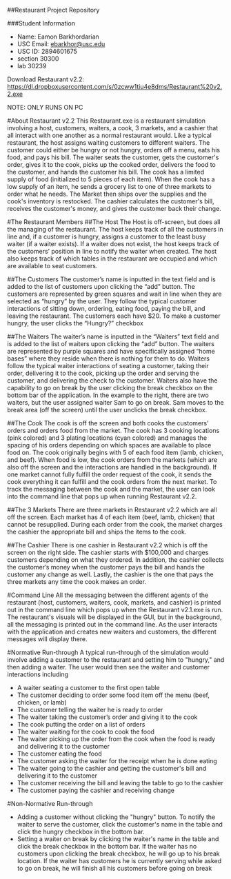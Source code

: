 ##Restaurant Project Repository

###Student Information
  + Name: Eamon Barkhordarian
  + USC Email: ebarkhor@usc.edu
  + USC ID: 2894601675
  + section 30300
  + lab 30239 

Download Restaurant v2.2: 
https://dl.dropboxusercontent.com/s/0zcww1tiu4e8dms/Restaurant%20v2.2.exe

NOTE: ONLY RUNS ON PC

#About Restaurant v2.2
This Restaurant.exe is a restaurant simulation involving a host, customers, waiters, a cook, 3 markets, and a cashier that all interact with one another as a normal restaurant would. Like a typical restaurant, the host assigns waiting customers to different waiters. The customer could either be hungry or not hungry, orders off a menu, eats his food, and pays his bill. The waiter seats the customer, gets the customer's order, gives it to the cook, picks up the cooked order, delivers the food to the customer, and hands the customer his bill. The cook has a limited supply of food (initialized to 5 pieces of each item). When the cook has a low supply of an item, he sends a grocery list to one of three markets to order what he needs. The Market then ships over the supplies and the cook's inventory is restocked. The cashier calculates the customer's bill, receives the customer's money, and gives the customer back their change.

#The Restaurant Members
##The Host
The Host is off-screen, but does all the managing of the restaurant. The host keeps track of all the customers in line and, if a customer is hungry, assigns a customer to the least busy waiter (if a waiter exists). If a waiter does not exist, the host keeps track of the customers’ position in line to notify the waiter when created. The host also keeps track of which tables in the restaurant are occupied and which are available to seat customers.

##The Customers
The customer’s name is inputted in the text field and is added to the list of customers upon clicking the “add” button. The customers are represented by green squares and wait in line when they are selected as “hungry” by the user. They follow the typical customer interactions of sitting down, ordering, eating food, paying the bill, and leaving the restaurant. The customers each have $20. To make a customer hungry, the user clicks the “Hungry?” checkbox

##The Waiters
The waiter’s name is inputted in the “Waiters” text field and is added to the list of waiters upon clicking the “add” button. The waiters are represented by purple squares and have specifically assigned “home bases” where they reside when there is nothing for them to do. Waiters follow the typical waiter interactions of seating a customer, taking their order, delivering it to the cook, picking up the order and serving the customer, and delivering the check to the customer. 
Waiters also have the capability to go on break by the user clicking the break checkbox on the bottom bar of the application. In the example to the right, there are two waiters, but the user assigned waiter Sam to go on break. Sam moves to the break area (off the screen) until the user unclicks the break checkbox.

##The Cook
The cook is off the screen and both cooks the customers’ orders and orders food from the market. The cook has 3 cooking locations (pink colored) and 3 plating locations (cyan colored) and manages the spacing of his orders depending on which spaces are available to place food on. The cook originally begins with 5 of each food item (lamb, chicken, and beef). When food is low, the cook orders from the markets (which are also off the screen and the interactions are handled in the background). If one market cannot fully fulfill the order request of the cook, it sends the cook everything it can fulfill and the cook orders from the next market. To track the messaging between the cook and the market, the user can look into the command line that pops up when running Restaurant v2.2.

##The 3 Markets
There are three markets in Restaurant v2.2 which are all off the screen. Each market has 4 of each item (beef, lamb, chicken) that cannot be resupplied. During each order from the cook, the market charges the cashier the appropriate bill and ships the items to the cook.

##The Cashier
There is one cashier in Restaurant v2.2 which is off the screen on the right side. The cashier starts with $100,000 and charges customers depending on what they ordered. In addition, the cashier collects the customer’s money when the customer pays the bill and hands the customer any change as well. Lastly, the cashier is the one that pays the three markets any time the cook makes an order.



#Command Line
All the messaging between the different agents of the restaurant (host, customers, waiters, cook, markets, and cashier) is printed out in the command line which pops up when the Restaurant v2.1.exe is run. The restaurant's visuals will be displayed in the GUI, but in the background, all the messaging is printed out in the command line. As the user interacts with the application and creates new waiters and customers, the different messages will display there.


#Normative Run-through
A typical run-through of the simulation would involve adding a customer to the restaurant and setting him to "hungry," and then adding a waiter. The user would then see the waiter and customer interactions including
- A waiter seating a customer to the first open table
- The customer deciding to order some food item off the menu (beef, chicken, or lamb)
- The customer telling the waiter he is ready to order
- The waiter taking the customer’s order and giving it to the cook
- The cook putting the order on a list of orders
- The waiter waiting for the cook to cook the food
- The waiter picking up the order from the cook when the food is ready and delivering it to the customer
- The customer eating the food
- The customer asking the waiter for the receipt when he is done eating
- The waiter going to the cashier and getting the customer's bill and delivering it to the customer
- The customer receiving the bill and leaving the table to go to the cashier
- The customer paying the cashier and receiving change


#Non-Normative Run-through
- Adding a customer without clicking the "hungry" button. To notify the waiter to serve the customer, click the customer's name in the table and click the hungry checkbox in the bottom bar.
- Setting a waiter on break by clicking the waiter's name in the table and click the break checkbox in the bottom bar. If the waiter has no customers upon clicking the break checkbox, he will go up to his break location. If the waiter has customers he is currently serving while asked to go on break, he will finish all his customers before going on break
